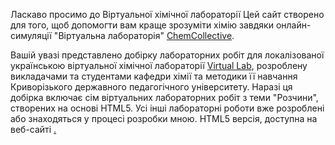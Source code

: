 Ласкаво просимо до Віртуальної хімічної лабораторії
Цей сайт створено для того, щоб допомогти вам краще зрозуміти хімію завдяки онлайн-симуляції "Віртуальна лабораторія" <a href="https://chemcollective.org">ChemCollective</a>.

Вашій увазі представлено добірку лабораторних робіт для локалізованої українською віртуальної хімічної лабораторії <a href="https://kdpu.edu.ua/khimii-ta-metodyky-ii-navchannia/tsikava-khimiia/dlia-vseznaiok/5928-virtualna-khimichna-laboratoriia.html">Virtual Lab</a>, розроблену викладачами та студентами кафедри хімії та методики її навчання Криворізького державного педагогічного університету. Наразі ця добірка включає сім віртуальних лабораторних робіт з теми "Розчини", створених на основі HTML5. Усі інші лабораторні роботи вже розроблені або знаходяться у процесі розробки мною.
HTML5 версія, доступна на веб-сайті <a href="https://chemcollective.org/vlab">.
